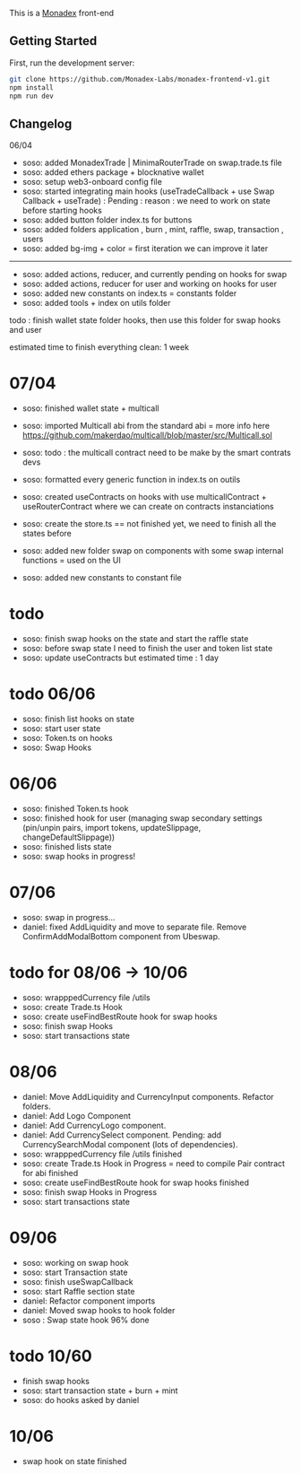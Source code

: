 This is a [Monadex](https://monadex.exchange/) front-end 

## Getting Started

First, run the development server:

```bash
git clone https://github.com/Monadex-Labs/monadex-frontend-v1.git
npm install 
npm run dev


```

## Changelog
06/04 
- soso: added MonadexTrade | MinimaRouterTrade on swap.trade.ts file 
- soso: added ethers package + blocknative wallet 
- soso: setup web3-onboard config file
- soso: started integrating main hooks (useTradeCallback + use Swap Callback + useTrade) : Pending : reason : we need to work on state before starting hooks 
- soso: added button folder index.ts for buttons 
- soso: added folders application , burn , mint, raffle, swap, transaction , users 
- soso: added bg-img + color = first iteration we can improve it later
---
- soso: added actions, reducer, and currently pending on hooks for swap
- soso: added actions, reducer for user and working on hooks for user
- soso: added new constants on index.ts = constants folder
- soso: added tools + index on utils folder  

todo : finish wallet state folder hooks, then use this folder for swap hooks and user 

estimated time to finish everything clean: 1 week

# 07/04
- soso: finished wallet state + multicall 
- soso: imported Multicall abi from the standard abi = more info here https://github.com/makerdao/multicall/blob/master/src/Multicall.sol
- soso: todo : the multicall contract need to be make by the smart contrats devs

- soso: formatted every generic function in index.ts on outils
- soso: created useContracts on hooks with use multicallContract + useRouterContract where we can create on contracts instanciations 
- soso: create the store.ts == not finished yet, we need to finish all the states before 
- soso: added new folder swap on components with some swap internal functions = used on the UI 
- soso: added new constants to constant file 
# todo 
- soso: finish swap hooks on the state and start the raffle state 
- soso: before swap state I need to finish the user and token list state
- soso: update useContracts but
estimated time : 1 day

# todo 06/06
- soso: finish list hooks on state
- soso: start user state
- soso: Token.ts on hooks 
- soso: Swap Hooks 

# 06/06
- soso: finished Token.ts hook
- soso: finished hook for user (managing swap secondary settings (pin/unpin pairs, import tokens, updateSlippage, changeDefaultSlippage))
- soso: finished lists state
- soso: swap hooks in progress! 

# 07/06 
- soso: swap in progress...
- daniel: fixed AddLiquidity and move to separate file. Remove ConfirmAddModalBottom component from Ubeswap.

# todo for 08/06 -> 10/06
- soso: wrapppedCurrency file /utils
- soso: create Trade.ts Hook
- soso: create useFindBestRoute hook for swap hooks
- soso: finish swap Hooks
- soso: start transactions state

# 08/06
- daniel: Move AddLiquidity and CurrencyInput components. Refactor folders.
- daniel: Add Logo Component
- daniel: Add CurrencyLogo component.
- daniel: Add CurrencySelect component. Pending: add CurrencySearchModal component (lots of dependencies).
- soso: wrapppedCurrency file /utils  finished
- soso: create Trade.ts Hook  in Progress = need to compile Pair contract for abi finished
- soso: create useFindBestRoute hook for swap hooks  finished
- soso: finish swap Hooks in Progress
- soso: start transactions state

# 09/06
- soso: working on swap hook
- soso: start Transaction state
- soso: finish useSwapCallback 
- soso: start Raffle section state
- daniel: Refactor component imports
- daniel: Moved swap hooks to hook folder
- soso : Swap state hook 96% done

# todo 10/60
- finish swap hooks
- soso: start transaction state + burn + mint
- soso: do hooks asked by daniel
# 10/06
- swap hook on state finished
